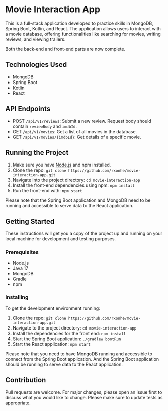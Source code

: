 # Movie Interaction App

This is a full-stack application developed to practice skills in MongoDB, Spring Boot, Kotlin, and React. The application allows users to interact with a movie database, offering functionalities like searching for movies, writing reviews, and viewing trailers.

Both the back-end and front-end parts are now complete.

## Technologies Used

- MongoDB
- Spring Boot
- Kotlin
- React

## API Endpoints

- POST `/api/v1/reviews`: Submit a new review. Request body should contain `reviewBody` and `imdbId`.
- GET `/api/v1/movies`: Get a list of all movies in the database.
- GET `/api/v1/movies/{imdbId}`: Get details of a specific movie.

## Running the Project

1. Make sure you have [Node.js](https://nodejs.org/) and npm installed.
2. Clone the repo: `git clone https://github.com/rxonhe/movie-interaction-app.git`
3. Navigate into the project directory: `cd movie-interaction-app`
4. Install the front-end dependencies using npm: `npm install`
5. Run the front-end with: `npm start`

Please note that the Spring Boot application and MongoDB need to be running and accessible to serve data to the React application.

## Getting Started

These instructions will get you a copy of the project up and running on your local machine for development and testing purposes.

### Prerequisites

- Node.js
- Java 17
- MongoDB
- Gradle
- npm

### Installing

To get the development environment running:

1. Clone the repo: `git clone https://github.com/rxonhe/movie-interaction-app.git`
2. Navigate to the project directory: `cd movie-interaction-app`
3. Install the dependencies for the front end: `npm install`
4. Start the Spring Boot application: `./gradlew bootRun`
5. Start the React application: `npm start`

Please note that you need to have MongoDB running and accessible to connect from the Spring Boot application. And the Spring Boot application should be running to serve data to the React application.

## Contribution

Pull requests are welcome. For major changes, please open an issue first to discuss what you would like to change. Please make sure to update tests as appropriate.